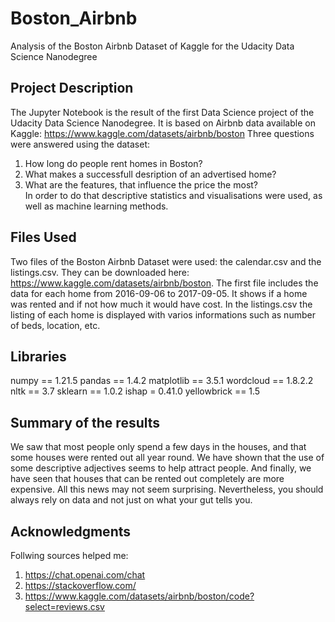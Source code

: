 # Boston_Airbnb
Analysis of the Boston Airbnb Dataset of Kaggle for the Udacity Data Science Nanodegree

## Project Description
The Jupyter Notebook is the result of the first Data Science project of the Udacity Data Science Nanodegree. It is based on Airbnb data available on Kaggle: https://www.kaggle.com/datasets/airbnb/boston
Three questions were answered using the dataset:
1. How long do people rent homes in Boston? 
2. What makes a successfull desription of an advertised home?
3. What are the features, that influence the price the most?  
In order to do that descriptive statistics and visualisations were used, as well as machine learning methods.

## Files Used
Two files of the Boston Airbnb Dataset were used: the calendar.csv and the listings.csv. They can be downloaded here: https://www.kaggle.com/datasets/airbnb/boston. The first file includes the data for each home from 2016-09-06 to 2017-09-05. It shows if a home was rented and if not how much it would have cost. In the listings.csv the listing of each home is displayed with varios informations such as number of beds, location, etc.

## Libraries
numpy == 1.21.5
pandas == 1.4.2
matplotlib == 3.5.1
wordcloud == 1.8.2.2
nltk == 3.7
sklearn == 1.0.2
ishap = 0.41.0
yellowbrick == 1.5

## Summary of the results
We saw that most people only spend a few days in the houses, and that some houses were rented out all year round. We have shown that the use of some descriptive adjectives seems to help attract people. And finally, we have seen that houses that can be rented out completely are more expensive. All this news may not seem surprising. Nevertheless, you should always rely on data and not just on what your gut tells you. 

## Acknowledgments
Follwing sources helped me: 
1. https://chat.openai.com/chat
2. https://stackoverflow.com/
3. https://www.kaggle.com/datasets/airbnb/boston/code?select=reviews.csv

